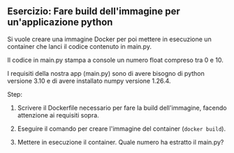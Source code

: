 ## Esercizio: Fare build dell'immagine per un'applicazione python

Si vuole creare una immagine Docker per poi mettere in esecuzione un container che lanci il codice contenuto in main.py.

Il codice in main.py stampa a console un numero float compreso tra
0 e 10.

I requisiti della nostra app (main.py) sono di avere bisogno di
python versione 3.10 e di avere installato numpy versione 1.26.4.

Step:
1. Scrivere il Dockerfile necessario per fare la build dell'immagine, facendo attenzione ai requisiti sopra.

2. Eseguire il comando per creare l'immagine del container (```docker build```).

3. Mettere in esecuzione il container. Quale numero ha estratto
il main.py?